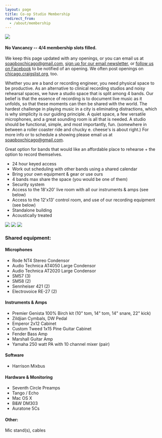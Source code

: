 ```yaml
---
layout: page
title: Co-op Studio Membership
redirect_from:
  - /about/membership
---
```



![](assets/images/no-vacancy-300.jpg)

#### No Vancancy -- 4/4 membership slots filled.
We keep this page updated with any openings, or you can email us at soapboxchicago@gmail.com, [sign up for our email newsletter](https://mailchi.mp/767a7c6ab28c/soapbox-newsletter), or [follow us on Facebook](http://www.facebook.com/soapboxchicago) to be notified of an opening. We often post openings on [chicago.craigslist.org](http://chicago.craigslist.org), too.

Whether you are a band or recording engineer, you need physical space to be productive.  As an alternative to clinical recording studios and noisy rehearsal spaces, we have a studio space that is split among 4 bands. Our belief is that the essence of recording is to document live music as it unfolds, so that these moments can then be shared with the world. The hardest challenge in playing music in a city is eliminating distractions, which is why simplicity is our guiding principle.  A quiet space, a few versatile microphones, and a great sounding room is all that is needed. A studio should be functional, simple, and most importantly, fun. (somewhere in between a roller coaster ride and chucky e. cheese's is about right.) For more info or to schedule a showing please email us at soapboxchicago@gmail.com.

Great option for bands that would like an affordable place to rehearse + the option to record themselves.

- 24 hour keyed access
- Work out scheduling with other bands using a shared calendar
- Bring your own equipment & gear or use ours
- 4 bands max share the space (you would be one of them)
- Security system
- Access to the 18'x20' live room with all our instruments & amps (see below)    
- Access to the 12'x13' control room, and use of our recording equipment (see below)
- Standalone building
- Acoustically treated
 
 
![](assets/images/w1.png)
![](assets/images/w2.png)
![](assets/images/w3.png)

 

### Shared equipment:
 
#### Microphones

- Rode NT4 Stereo Condensor
- Audio Technica AT4050 Large Condensor
- Audio Technica AT2020 Large Condensor
- SM57 (3)
- SM58 (2)
- Sennheiser 421 (2)
- Electrovoice RE-27 (2)

#### Instruments & Amps

- Premier Genista 100% Birch kit (10" tom, 14" tom, 14" snare, 22" kick)
- Zildjian Cymbals, DW Pedal
- Emperor 2x12 Cabinet
- Custom Tweed 1x15 Pine Guitar Cabinet
- Fender Bass Amp
- Marshall Guitar Amp
- Yamaha 250 watt PA with 10 channel mixer (pair)

#### Software

- Harrison Mixbus

####  Hardware & Monitoring

- Seventh Circle Preamps
- Tango / Echo
- Mac OS X
- B&W DM303
- Auratone 5Cs


#### Other:

Mic stand(s), cables


